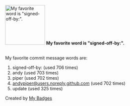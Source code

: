 <img src="https://my-badges.github.io/my-badges/favorite-word.png" alt="My favorite word is &quot;signed-off-by:&quot;." title="My favorite word is &quot;signed-off-by:&quot;." width="128">
<strong>My favorite word is &quot;signed-off-by:&quot;.</strong>
<br><br>

My favorite commit message words are:

1. signed-off-by: (used 706 times)
2. andy (used 703 times)
3. piper (used 702 times)
4. <andypiper@users.noreply.github.com> (used 702 times)
5. update (used 325 times)


Created by <a href="https://github.com/my-badges/my-badges">My Badges</a>